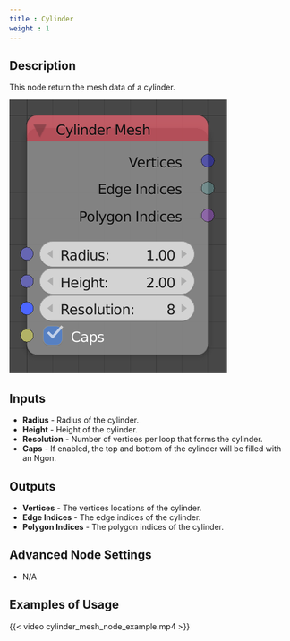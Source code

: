 ```yaml
---
title : Cylinder
weight : 1
---
```


## Description

This node return the mesh data of a cylinder.

![image](cylinder_mesh_node.png)

## Inputs

  - **Radius** - Radius of the cylinder.
  - **Height** - Height of the cylinder.
  - **Resolution** - Number of vertices per loop that forms the
    cylinder.
  - **Caps** - If enabled, the top and bottom of the cylinder will be
    filled with an Ngon.

## Outputs

  - **Vertices** - The vertices locations of the cylinder.
  - **Edge Indices** - The edge indices of the cylinder.
  - **Polygon Indices** - The polygon indices of the cylinder.

## Advanced Node Settings

  - N/A

## Examples of Usage

{{< video cylinder_mesh_node_example.mp4 >}}

